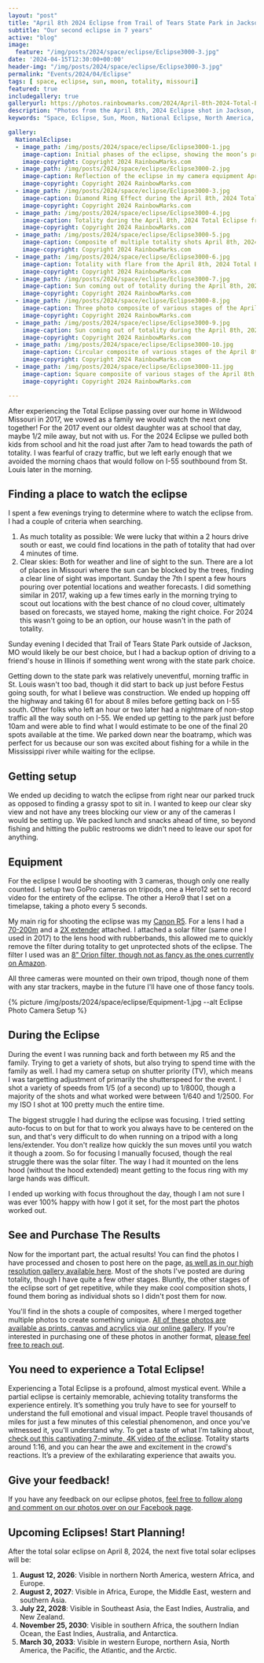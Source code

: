 ```yaml
---
layout: "post"
title: "April 8th 2024 Eclipse from Trail of Tears State Park in Jackson, Missouri"
subtitle: "Our second eclipse in 7 years"
active: "blog"
image:
  feature: "/img/posts/2024/space/eclipse/Eclipse3000-3.jpg"
date: '2024-04-15T12:30:00+00:00'
header-img: "/img/posts/2024/space/eclipse/Eclipse3000-3.jpg"
permalink: "Events/2024/04/Eclipse"
tags: [ space, eclipse, sun, moon, totality, missouri] 
featured: true
includegallery: true
galleryurl: https://photos.rainbowmarks.com/2024/April-8th-2024-Total-Eclipse
description: "Photos from the April 8th, 2024 Eclipse shot in Jackson, Missouri at the Trail of Tears State Park"
keywords: "Space, Eclipse, Sun, Moon, National Eclipse, North America, Missouri"

gallery:
  NationalEclipse:
  - image_path: /img/posts/2024/space/eclipse/Eclipse3000-1.jpg
    image-caption: Initial phases of the eclipse, showing the moon’s progression over the sun.
    image-copyright: Copyright 2024 RainbowMarks.com
  - image_path: /img/posts/2024/space/eclipse/Eclipse3000-2.jpg
    image-caption: Reflection of the eclipse in my camera equipment April 8th, 2024 Total Eclipse from Trail of Tears State Park
    image-copyright: Copyright 2024 RainbowMarks.com
  - image_path: /img/posts/2024/space/eclipse/Eclipse3000-3.jpg
    image-caption: Diamond Ring Effect during the April 8th, 2024 Total Eclipse from Trail of Tears State Park
    image-copyright: Copyright 2024 RainbowMarks.com
  - image_path: /img/posts/2024/space/eclipse/Eclipse3000-4.jpg
    image-caption: Totality during the April 8th, 2024 Total Eclipse from Trail of Tears State Park
    image-copyright: Copyright 2024 RainbowMarks.com
  - image_path: /img/posts/2024/space/eclipse/Eclipse3000-5.jpg
    image-caption: Composite of multiple totality shots April 8th, 2024 Total Eclipse from Trail of Tears State Park
    image-copyright: Copyright 2024 RainbowMarks.com
  - image_path: /img/posts/2024/space/eclipse/Eclipse3000-6.jpg
    image-caption: Totality with flare from the April 8th, 2024 Total Eclipse from Trail of Tears State Park
    image-copyright: Copyright 2024 RainbowMarks.com
  - image_path: /img/posts/2024/space/eclipse/Eclipse3000-7.jpg
    image-caption: Sun coming out of totality during the April 8th, 2024 Total Eclipse from Trail of Tears State Park
    image-copyright: Copyright 2024 RainbowMarks.com
  - image_path: /img/posts/2024/space/eclipse/Eclipse3000-8.jpg
    image-caption: Three photo composite of various stages of the April 8th, 2024 Total Eclipse from Trail of Tears State Park
    image-copyright: Copyright 2024 RainbowMarks.com
  - image_path: /img/posts/2024/space/eclipse/Eclipse3000-9.jpg
    image-caption: Sun coming out of totality during the April 8th, 2024 Total Eclipse from Trail of Tears State Park
    image-copyright: Copyright 2024 RainbowMarks.com
  - image_path: /img/posts/2024/space/eclipse/Eclipse3000-10.jpg
    image-caption: Circular composite of various stages of the April 8th, 2024 Total Eclipse from Trail of Tears State Park
    image-copyright: Copyright 2024 RainbowMarks.com
  - image_path: /img/posts/2024/space/eclipse/Eclipse3000-11.jpg
    image-caption: Square composite of various stages of the April 8th, 2024 Total Eclipse from Trail of Tears State Park
    image-copyright: Copyright 2024 RainbowMarks.com

---
```

After experiencing the Total Eclipse passing over our home in Wildwood Missouri in 2017, we vowed as a family we would watch the next one together! For the 2017 event our oldest daughter was at school that day, maybe 1/2 mile away, but not with us. For the 2024 Eclipse we pulled both kids from school and hit the road just after 7am to head towards the path of totality. I was fearful of crazy traffic, but we left early enough that we avoided the morning chaos that would follow on I-55 southbound from St. Louis later in the morning. 

## Finding a place to watch the eclipse
I spent a few evenings trying to determine where to watch the eclipse from. I had a couple of criteria when searching.
  1. As much totality as possible: We were lucky that within a 2 hours drive south or east, we could find locations in the path of totality that had over 4 minutes of time. 
  2. Clear skies: Both for weather and line of sight to the sun. There are a lot of places in Missouri where the sun can be blocked by the trees, finding a clear line of sight was important.
Sunday the 7th I spent a few hours pouring over potential locations and weather forecasts. I did something similar in 2017, waking up a few times early in the morning trying to scout out locations with the best chance of no cloud cover, ultimately based on forecasts, we stayed home, making the right choice. For 2024 this wasn't going to be an option, our house wasn't in the path of totality.

Sunday evening I decided that Trail of Tears State Park outside of Jackson, MO would likely be our best choice, but I had a backup option of driving to a friend's house in Illinois if something went wrong with the state park choice.

Getting down to the state park was relatively uneventful, morning traffic in St. Louis wasn't too bad, though it did start to back up just before Festus going south, for what I believe was construction. We ended up hopping off the highway and taking 61 for about 8 miles before getting back on I-55 south. Other folks who left an hour or two later had a nightmare of non-stop traffic all the way south on I-55. We ended up getting to the park just before 10am and were able to find what I would estimate to be one of the final 20 spots available at the time. We parked down near the boatramp, which was perfect for us because our son was excited about fishing for a while in the Mississippi river while waiting for the eclipse.

## Getting setup
We ended up deciding to watch the eclipse from right near our parked truck as opposed to finding a grassy spot to sit in. I wanted to keep our clear sky view and not have any trees blocking our view or any of the cameras I would be setting up. We packed lunch and snacks ahead of time, so beyond fishing and hitting the public restrooms we didn't need to leave our spot for anything.

## Equipment
For the eclipse I would be shooting with 3 cameras, though only one really counted. I setup two GoPro cameras on tripods, one a Hero12 set to record video for the entirety of the eclipse. The other a Hero9 that I set on a timelapse, taking a photo every 5 seconds. 

My main rig for shooting the eclipse was my [Canon R5](https://amzn.to/43YUB1K). For a lens I had a [70-200m](https://amzn.to/3JkqUPh) and a [2X extender](https://amzn.to/3W01HkS) attached. I attached a solar filter (same one I used in 2017) to the lens hood with rubberbands, this allowed me to quickly remove the filter during totality to get unprotected shots of the eclipse. The filter I used was an [8" Orion filter, though not as fancy as the ones currently on Amazon](https://amzn.to/3vKdhG2).

All three cameras were mounted on their own tripod, though none of them with any star trackers, maybe in the future I'll have one of those fancy tools. 

{% picture /img/posts/2024/space/eclipse/Equipment-1.jpg --alt Eclipse Photo Camera Setup %}

## During the Eclipse
During the event I was running back and forth between my R5 and the family. Trying to get a variety of shots, but also trying to spend time with the family as well. I had my camera setup on shutter priority (TV), which means I was targetting adjustment of primarily the shutterspeed for the event. I shot a variety of speeds from 1/5 (of a second) up to 1/8000, though a majority of the shots and what worked were between 1/640 and 1/2500. For my ISO I shot at 100 pretty much the entire time.

The biggest struggle I had during the eclipse was focusing. I tried setting auto-focus to on but for that to work you always have to be centered on the sun, and that's very difficult to do when running on a tripod with a long lens/extender. You don't realize how quickly the sun moves until you watch it though a zoom. So for focusing I manually focused, though the real struggle there was the solar filter. The way I had it mounted on the lens hood (without the hood extended) meant getting to the focus ring with my large hands was difficult.

I ended up working with focus throughout the day, though I am not sure I was ever 100% happy with how I got it set, for the most part the photos worked out. 

## See and Purchase The Results
Now for the important part, the actual results! You can find the photos I have processed and chosen to post here on the page, [as well as in our high resolution gallery available here](https://photos.rainbowmarks.com/2024/April-8th-2024-Total-Eclipse). Most of the shots I've posted are during totality, though I have quite a few other stages. Bluntly, the other stages of the eclipse sort of get repetitive, while they make cool composition shots, I found them boring as individual shots so I didn't post them for now. 

You'll find in the shots a couple of composites, where I merged together multiple photos to create something unique. [All of these photos are available as prints, canvas and acrylics via our online gallery](https://photos.rainbowmarks.com/2024/April-8th-2024-Total-Eclipse). If you're interested in purchasing one of these photos in another format, [please feel free to reach out](https://www.chrishammond.com/Contact). 

## You need to experience a Total Eclipse!
Experiencing a Total Eclipse is a profound, almost mystical event. While a partial eclipse is certainly memorable, achieving totality transforms the experience entirely. It’s something you truly have to see for yourself to understand the full emotional and visual impact. People travel thousands of miles for just a few minutes of this celestial phenomenon, and once you’ve witnessed it, you'll understand why. To get a taste of what I’m talking about, [check out this captivating 7-minute, 4K video of the eclipse](https://www.youtube.com/watch?v=HqN1OctY_30). Totality starts around 1:16, and you can hear the awe and excitement in the crowd's reactions. It’s a preview of the exhilarating experience that awaits you.

## Give your feedback!
If you have any feedback on our eclipse photos, [feel free to follow along and comment on our photos over on our Facebook page](https://www.facebook.com/rainbowmarksphoto).

## Upcoming Eclipses! Start Planning!

After the total solar eclipse on April 8, 2024, the next five total solar eclipses will be:

1. **August 12, 2026**: Visible in northern North America, western Africa, and Europe.
2. **August 2, 2027**: Visible in Africa, Europe, the Middle East, western and southern Asia.
3. **July 22, 2028**: Visible in Southeast Asia, the East Indies, Australia, and New Zealand.
4. **November 25, 2030**: Visible in southern Africa, the southern Indian Ocean, the East Indies, Australia, and Antarctica.
5. **March 30, 2033**: Visible in western Europe, northern Asia, North America, the Pacific, the Atlantic, and the Arctic.

